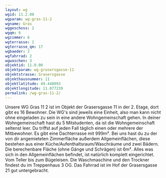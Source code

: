 ```yaml
---
layout: wg
wgid: 11.2.00
wgparam: wg-gras-11-2
wgname: Gras
wggeschoss: 2
wgqm: 6
wgzimmer: 6
wgterrasse: 1
wgterrasse_qm: 17
wgbaeder: 2
wgfahrrad: 2
wgwaschen: 3
objektid: 11.0.00
objektparam: wg-grasersgasse-11
objektstrasse: Grasersgasse
objekthausnummer: 11
objektlatitude: 49.448093
objektlongitude: 11.077239
permalink: /wg-gras-11-2/  
---
```

Unsere WG Gras 11 2 ist im Objekt der Grasersgasse 11 in der 2. Etage, dort gibt es 16 Bewohner. Die WG's sind jeweils eine Einheit, also man kann nicht ohne eingeladen zu sein in eine andere Wohngemeinschaft gehen. In deiner Wohngemeinschaft hast du 5 Mitstudenten, da ist die Wohngemeinschaft seltenst leer. Du triffst auf jeden Fall täglich einen oder mehrere der Mitbewohner. Es gibt eine Dachterrasse mit 999m². Bei uns hast du zu der von dir angemieteten Zimmerfläche außerdem Allgemeinflächen, diese bestehen aus einer Küche/Aufenthaltsraum/Waschräume und zwei Bädern. Die berechenbare Fläche (ohne Gänge und Schrägen) ist 6m². Alles was sich in den Allgemeinflächen befindet, ist natürlich komplett eingerichtet. Vom Teller bis zum Bügeleisen. Die Waschmaschine und den Trockner findest du im Treppenhaus 3 OG. Das Fahrrad ist im Hof der Grasersgasse 21 gut untergebracht.